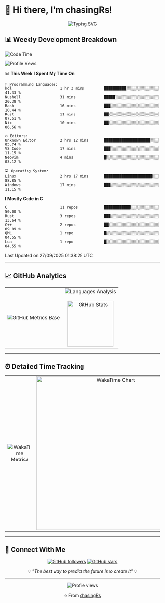# 👋 Hi there, I'm chasingRs!

<div align="center">
  
  [![Typing SVG](https://readme-typing-svg.herokuapp.com?font=Fira+Code&pause=1000&color=2E8B57&center=true&vCenter=true&width=435&lines=Welcome+to+my+GitHub+Profile!;Passionate+Developer;Always+Learning+Something+New)](https://git.io/typing-svg)
  
</div>

## 📊 Weekly Development Breakdown

<!--START_SECTION:waka-->
![Code Time](http://img.shields.io/badge/Code%20Time-629%20hrs%2055%20mins-blue)

![Profile Views](http://img.shields.io/badge/Profile%20Views-11-blue)

📊 **This Week I Spent My Time On** 

```text
💬 Programming Languages: 
kdl                      1 hr 3 mins         ██████████░░░░░░░░░░░░░░░   41.33 % 
Nushell                  31 mins             █████░░░░░░░░░░░░░░░░░░░░   20.38 % 
Bash                     16 mins             ███░░░░░░░░░░░░░░░░░░░░░░   10.44 % 
Rust                     11 mins             ██░░░░░░░░░░░░░░░░░░░░░░░   07.51 % 
Nix                      10 mins             ██░░░░░░░░░░░░░░░░░░░░░░░   06.56 % 

🔥 Editors: 
Unknown Editor           2 hrs 12 mins       █████████████████████░░░░   85.74 % 
VS Code                  17 mins             ███░░░░░░░░░░░░░░░░░░░░░░   11.15 % 
Neovim                   4 mins              █░░░░░░░░░░░░░░░░░░░░░░░░   03.12 % 

💻 Operating System: 
Linux                    2 hrs 17 mins       ██████████████████████░░░   88.85 % 
Windows                  17 mins             ███░░░░░░░░░░░░░░░░░░░░░░   11.15 % 
```

**I Mostly Code in C** 

```text
C                        11 repos            ████████████░░░░░░░░░░░░░   50.00 % 
Rust                     3 repos             ███░░░░░░░░░░░░░░░░░░░░░░   13.64 % 
C++                      2 repos             ██░░░░░░░░░░░░░░░░░░░░░░░   09.09 % 
QML                      1 repo              █░░░░░░░░░░░░░░░░░░░░░░░░   04.55 % 
Lua                      1 repo              █░░░░░░░░░░░░░░░░░░░░░░░░   04.55 % 
```




 Last Updated on 27/09/2025 01:38:29 UTC
<!--END_SECTION:waka-->

---

## 📈 GitHub Analytics

<div align="center">
  
<table>
  <tr>
    <td align="center">
      <img src="https://cdn.jsdelivr.net/gh/PongKJ/PongKJ/github-metrics/base.svg" alt="GitHub Metrics Base"/>
    </td>
    <td align="center">
      <img src="https://cdn.jsdelivr.net/gh/PongKJ/PongKJ/github-metrics/languages.indepth.svg" alt="Languages Analysis" />
      <br><br>
      <img height="150px" src="https://github-readme-stats-git-masterrstaa-rickstaa.vercel.app/api?username=PongKJ&hide_border=true&show_icons=true&include_all_commits=true&line_height=21&text_color=000&icon_color=000&theme=graywhite" alt="GitHub Stats" />
    </td>
  </tr>
</table>

</div>

---

## ⏰ Detailed Time Tracking

<div align="center">
  
<table>
  <tr>
    <td align="center">
      <img src="https://cdn.jsdelivr.net/gh/PongKJ/PongKJ/github-metrics/wakatime.svg" alt="WakaTime Metrics" />
    </td>
    <td align="center">
      <img src="https://wakatime.com/share/@PongKJ/fb6b71c6-d171-495f-a7b4-eae1c915ea3c.svg" width="500" alt="WakaTime Chart"/>
    </td>
  </tr>
</table>
  
</div>

---

## 🤝 Connect With Me

<div align="center">
  
[![GitHub followers](https://img.shields.io/github/followers/chasingRs?label=Follow&style=social)](https://github.com/chasingRs)
[![GitHub stars](https://img.shields.io/github/stars/chasingRs?label=Stars&style=social)](https://github.com/chasingRs)

</div>

<div align="center">
  
  💡 *"The best way to predict the future is to create it"* 💡
  
</div>

---

<div align="center">
  
  ![Profile views](https://komarev.com/ghpvc/?username=chasingRs&color=green&style=flat-square)
  
  ⭐ From [chasingRs](https://github.com/chasingRs)
  
</div>
